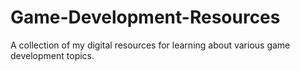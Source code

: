 # Game-Development-Resources
 A collection of my digital resources for learning about various game development topics.
